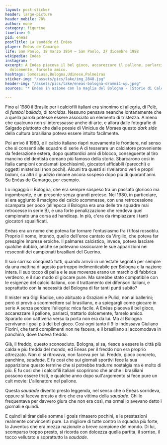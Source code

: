 ```yaml
---
layout: post-sticker
header: large-picture
header_mobile: 70%
author: none
category: figurine
timeline: 0
pid: eneas
postTitle: La saudade di Enéas
player: Enéas de Camargo
life: San Paolo, 18 marzo 1954 – San Paolo, 27 dicembre 1988
wikipedia: Enéas
instagram: ''
excerpt: A Enéas piaceva il bel gioco, accarezzare il pallone, parlarci, trattarlo
  dolcemente, farselo amico.
hashtags: SomosLusa,Bologna,Udinese,Palmeiras
sticker-img: "/assets/pics/lake/img_2848.jpg"
header-img: "/assets/pics/lake/eneas-bologna-drammi1-wp.jpeg"
sources: "* Enéas in azione con la maglia del Bologna - [Storie di Calcio](https://storiedicalcio.altervista.org/blog/eneas-centravanti-fuggiva-dal-freddo.html)"

---
```

Fino al 1980 il Brasile per i calciofili italiani era sinonimo di allegria, di Pelè, di _futebol bailado_, di _torcidas_. Nessuno pensava neanche lontanamente che a quella parola potesse essere associato un elemento di tristezza. A meno che qualcuno non si interessasse anche di arte, e allora dalle fotografie di Salgado piuttosto che dalle poesie di Vinicius de Moraes questo _dark side_ della cultura brasiliana poteva essere intuito facilmente.

Poi arrivò il 1980, e il calcio italiano riaprì nuovamente le frontiere, nel senso che si consentì alle squadre di serie A di tesserare un calciatore proveniente da federazione estera, dopo quattordici anni di blocco, conseguente al tiro mancino del dentista coreano più famoso della storia. Sbarcarono così in Italia campioni conclamati (pochissimi), giocatori affidabili (parecchi) e oggetti misteriosi (non pochi). Alcuni tra questi si rivelarono veri e propri bidoni, su altri il giudizio rimane ancora sospeso dopo più di quarant'anni. Su Enéas de Camargo, per esempio.

Lo ingaggiò il Bologna, che era sempre sospeso tra un passato glorioso ma ingombrante, e un presente senza grandi pretese. Nel 1980, in particolare, si era aggiunto il macigno del calcio scommesse, con una retrocessione scampata per poco (all'epoca il Bologna era una delle tre squadre mai retrocesse in serie B), e una forte penalizzazione che rendeva quel campionato una corsa ad handicap. In più, c'era da rimpiazzare i tanti giocatori squalificati.

Enéas era un nome che poteva far tornare l'entusiasmo fra i tifosi rossoblu. Proprio il nome, intendo, quello dell'eroe cantato da Virgilio, che poteva far presagire imprese eroiche. Il palmares calcistico, invece, poteva lasciare qualche dubbio, anche se potevano rassicurare le sue apparizioni nei resoconti dei campionati brasiliani del Guerino.

Il suo sorriso conquistò tutti, quando arrivò in un'estate segnata per sempre da una mattina di agosto purtroppo indimenticabile per Bologna e la nazione intera. Il suo tocco di palla e le sue movenze erano un marchio di fabbrica verdeoro, e il suo modo di giocare pure. Ma sarebbe stato compatibile con le esigenze del calcio italiano, con il trattamento dei difensori italiani, e soprattutto con la necessità del Bologna di far tanti punti subito?

Il mister era Gigi Radice, uno abituato a Graziani e Pulici, non ai ballerini; però ci provò a scommettere sul brasiliano, e a spiegargli come giocare in serie A senza perdere l'allegria: mica facile. A Enéas piaceva il bel gioco, accarezzare il pallone, parlarci, trattarlo dolcemente, farselo amico. Spararlo con cattiveria verso la porta non era da lui. Ma al Bologna servivano i goal più del bel gioco. Così ogni tanto il 9 lo indossava Giuliano Fiorini, che tanti complimenti non ne faceva, e il brasiliano si accomodava in panchina, dove faceva freddo.

Già, il freddo, questo sconosciuto. Bologna, si sa, riesce a essere la città più calda e più fredda del mondo, ed Eneas per il freddo non era proprio attrezzato. Non ci si ritrovava, non faceva per lui. Freddo, gioco concreto, panchine, _saudade_. E fu così che sui giornali sportivi fece la sua apparizione questo termine che si potrebbe tradurre nostalgia ma è molto di più. E fu così che i calciofili italiani scoprirono che anche i brasiliani possono essere tristi, e qualche anno dopo sull'argomento si fece pure un cult movie: L'allenatore nel pallone.

Questa _saudade_ diventò presto leggenda, nel senso che o Enéas sorrideva, oppure si faceva presto a dire che era vittima della _saudade_. Chi lo frequentava per davvero giura che non era così, ma ormai lo avevano detto i giornali e quindi.

E quindi al tirar delle somme i goals rimasero pochini, e le prestazioni realmente convincenti pure. La migliore di tutte contro la squadra più forte, la Juventus che era mezza nazionale a breve campione del mondo. Di lui, scomparso troppo presto, si ricorda con dolcezza quella partita, il sorriso, il tocco vellutato e soprattutto la _saudade_.